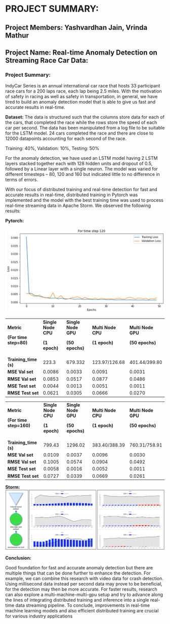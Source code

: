 # PROJECT SUMMARY:

## Project Members: Yashvardhan Jain, Vrinda Mathur

## Project Name: Real-time Anomaly Detection on Streaming Race Car Data:

### Project Summary:

IndyCar Series is an annual international car race that hosts 33 participant race cars for a 200 laps race, each lap being 2.5 miles. With the motivation of safety in racing as well as safety in transportation, in general, we have tired to build an anomaly detection model that is able to give us fast and accurate results in real-time.

**Dataset:** The data is structured such that the columns store data for each of the cars, that completed the race while the rows store the speed of each car per second. The data has been manipulated from a log file to be suitable for the LSTM model. 24 cars completed the race and there are close to 12000 datapoints accounting for each second of the race.

Training: 40%, Validation: 10%, Testing: 50%

For the anomaly detection, we have used an LSTM model having 2 LSTM layers stacked together each with 128 hidden units and dropout of 0.5, followed by a Linear layer with a single neuron. The model was varied for different timesteps – 80, 120 and 160 but indicated little to no difference in terms of errors.

With our focus of distributed training and real-time detection for fast and accurate results in real-time, distributed training in Pytorch was implemented and the model with the best training time was used to process real-time streaming data in Apache Storm. We observed the following results:

**Pytorch:**

![training loss](./images/loss.png)

<table>
  <tr>
   <td><strong>Metric</strong>
<p>
<strong>(For time step=80)</strong>
   </td>
   <td><strong>Single Node CPU</strong>
<p>
<strong>(1 epoch)</strong>
   </td>
   <td><strong>Single Node GPU</strong>
<p>
<strong>(50 epochs)</strong>
   </td>
   <td><strong>Multi Node CPU</strong>
<p>
<strong>(1 epoch)</strong>
   </td>
   <td><strong>Multi Node GPU</strong>
<p>
<strong>(50 epochs)</strong>
   </td>
  </tr>
  <tr>
   <td><strong>Training_time (s)</strong>
   </td>
   <td>223.3
   </td>
   <td>679.332
   </td>
   <td>123.97/126.68
   </td>
   <td>401.44/399.80
   </td>
  </tr>
  <tr>
   <td><strong>MSE Val set</strong>
   </td>
   <td>0.0086
   </td>
   <td>0.0033
   </td>
   <td>0.0091
   </td>
   <td>0.0031
   </td>
  </tr>
  <tr>
   <td><strong>RMSE Val set</strong>
   </td>
   <td>0.0853
   </td>
   <td>0.0517
   </td>
   <td>0.0877
   </td>
   <td>0.0486
   </td>
  </tr>
  <tr>
   <td><strong>MSE Test set</strong>
   </td>
   <td>0.0044
   </td>
   <td>0.0013
   </td>
   <td>0.0051
   </td>
   <td>0.0011
   </td>
  </tr>
  <tr>
   <td><strong>RMSE Test set</strong>
   </td>
   <td>0.0621
   </td>
   <td>0.0305
   </td>
   <td>0.0666
   </td>
   <td>0.0270
   </td>
  </tr>
</table>



<table>
  <tr>
   <td><strong>Metric</strong>
<p>
<strong>(For time step=160)</strong>
   </td>
   <td><strong>Single Node CPU</strong>
<p>
<strong>(1 epoch)</strong>
   </td>
   <td><strong>Single Node GPU</strong>
<p>
<strong>(50 epochs)</strong>
   </td>
   <td><strong>Multi Node CPU</strong>
<p>
<strong>(1 epoch)</strong>
   </td>
   <td><strong>Multi Node GPU</strong>
<p>
<strong>(50 epochs)</strong>
   </td>
  </tr>
  <tr>
   <td><strong>Training_time (s)</strong>
   </td>
   <td>799.43
   </td>
   <td>1296.02
   </td>
   <td>383.40/388.39
   </td>
   <td>760.31/758.91
   </td>
  </tr>
  <tr>
   <td><strong>MSE Val set</strong>
   </td>
   <td>0.0109
   </td>
   <td>0.0037
   </td>
   <td>0.0096
   </td>
   <td>0.0030
   </td>
  </tr>
  <tr>
   <td><strong>RMSE Val set</strong>
   </td>
   <td>0.1005
   </td>
   <td>0.0574
   </td>
   <td>0.0904
   </td>
   <td>0.0492
   </td>
  </tr>
  <tr>
   <td><strong>MSE Test set</strong>
   </td>
   <td>0.0058
   </td>
   <td>0.0016
   </td>
   <td>0.0052
   </td>
   <td>0.0011
   </td>
  </tr>
  <tr>
   <td><strong>RMSE Test set</strong>
   </td>
   <td>0.0727
   </td>
   <td>0.0339
   </td>
   <td>0.0669
   </td>
   <td>0.0261
   </td>
  </tr>
</table>
 
 
**Storm:**
![Storm topology and inference](./images/storm.png)
 
**Conclusion:**

Good foundation for fast and accurate anomaly detection but there are multiple things that can be done further to enhance the detection. For example, we can combine this research with video data for crash detection. Using millisecond data instead per second data may prove to be beneficial, for the detection may then be more accurate. For faster results, research can also explore a multi-machine-multi-gpu setup and try to advance along the lines of integrating distributed training and inference into a single real-time data streaming pipeline. To conclude, improvements in real-time machine learning models  and  also efficient distributed training  are crucial for various industry applications
